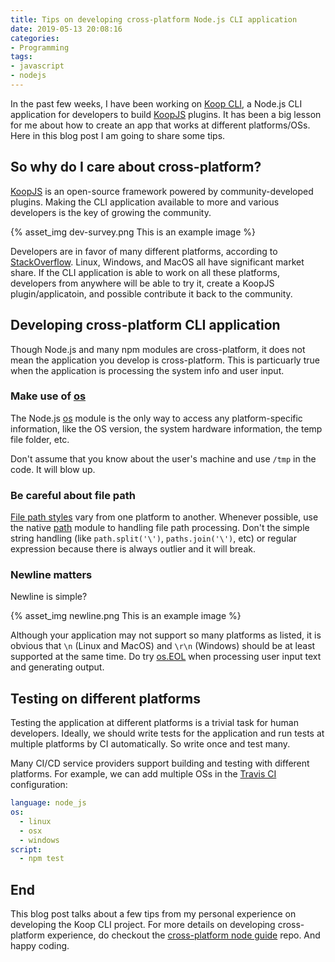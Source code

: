 ```yaml
---
title: Tips on developing cross-platform Node.js CLI application
date: 2019-05-13 20:08:16
categories:
- Programming
tags:
- javascript
- nodejs
---
```


In the past few weeks, I have been working on [Koop CLI](https://github.com/koopjs/koop-cli), a Node.js CLI application for developers to build [KoopJS](https://koopjs.github.io/) plugins. It has been a big lesson for me about how to create an app that works at different platforms/OSs. Here in this blog post I am going to share some tips.

<!-- more -->

## So why do I care about cross-platform?

[KoopJS](https://koopjs.github.io/) is an open-source framework powered by community-developed plugins. Making the CLI application available to more and various developers is the key of growing the community.

{% asset_img dev-survey.png This is an example image %}

Developers are in favor of many different platforms, according to [StackOverflow](https://insights.stackoverflow.com/survey/2019#technology-_-platforms). Linux, Windows, and MacOS all have significant market share. If the CLI application is able to work on all these platforms, developers from anywhere will be able to try it, create a KoopJS plugin/applicatoin, and possible contribute it back to the community.

## Developing cross-platform CLI application

Though Node.js and many npm modules are cross-platform, it does not mean the application you develop is cross-platform. This is particuarly true when the application is processing the system info and user input.

### Make use of [os](https://nodejs.org/api/os.html)

The Node.js [os](https://nodejs.org/api/os.html) module is the only way to access any platform-specific information, like the OS version, the system hardware information, the temp file folder, etc.

Don't assume that you know about the user's machine and use `/tmp` in the code. It will blow up.

### Be careful about file path

[File path styles]((https://en.wikipedia.org/wiki/Path_(computing))) vary from one platform to another. Whenever possible, use the native [path](https://nodejs.org/api/path.html) module to handling file path processing. Don't the simple string handling (like `path.split('\')`, `paths.join('\')`, etc) or regular expression because there is always outlier and it will break.

### Newline matters

Newline is simple?

{% asset_img newline.png This is an example image %}

Although your application may not support so many platforms as listed, it is obvious that `\n` (Linux and MacOS) and `\r\n` (Windows) should be at least supported at the same time. Do try [os.EOL](https://nodejs.org/api/os.html#os_os_eol) when processing user input text and generating output.

## Testing on different platforms

Testing the application at different platforms is a trivial task for human developers. Ideally, we should write tests for the application and run tests at multiple platforms by CI automatically. So write once and test many.

Many CI/CD service providers support building and testing with different platforms. For example, we can add multiple OSs in the [Travis CI](https://travis-ci.org) configuration:

``` yaml
language: node_js
os:
  - linux
  - osx
  - windows
script:
  - npm test
```

## End

This blog post talks about a few tips from my personal experience on developing the Koop CLI project. For more details on developing cross-platform experience, do checkout the [cross-platform node guide](https://github.com/ehmicky/cross-platform-node-guide) repo. And happy coding.
